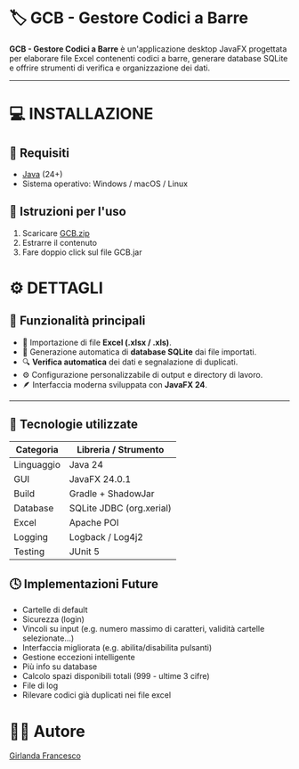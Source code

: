 # 🏷️ GCB - Gestore Codici a Barre

**GCB - Gestore Codici a Barre** è un'applicazione desktop JavaFX progettata per elaborare file Excel contenenti codici a barre, generare database SQLite e offrire strumenti di verifica e organizzazione dei dati.

---

# 💻 INSTALLAZIONE

## 🧰 Requisiti

- [Java](https://www.oracle.com/it/java/technologies/downloads) (24+)
- Sistema operativo: Windows / macOS / Linux

## 📄 Istruzioni per l'uso

1) Scaricare [GCB.zip](https://github.com/fgirlanda/GCB/releases/tag/1.0)
2) Estrarre il contenuto
3) Fare doppio click sul file GCB.jar

# ⚙️ DETTAGLI

## 🚀 Funzionalità principali

- 📁 Importazione di file **Excel (.xlsx / .xls)**.
- 🧩 Generazione automatica di **database SQLite** dai file importati.
- 🔍 **Verifica automatica** dei dati e segnalazione di duplicati.
- ⚙️ Configurazione personalizzabile di output e directory di lavoro.
- 🪶 Interfaccia moderna sviluppata con **JavaFX 24**.

---

## 🧠 Tecnologie utilizzate

| Categoria | Libreria / Strumento |
|------------|----------------------|
| Linguaggio | Java 24 |
| GUI | JavaFX 24.0.1 |
| Build | Gradle + ShadowJar |
| Database | SQLite JDBC (org.xerial) |
| Excel | Apache POI |
| Logging | Logback / Log4j2 |
| Testing | JUnit 5 |

## 🕓 Implementazioni Future

- Cartelle di default
- Sicurezza (login)
- Vincoli su input (e.g. numero massimo di caratteri, validità cartelle selezionate...)
- Interfaccia migliorata (e.g. abilita/disabilita pulsanti)
- Gestione eccezioni intelligente
- Più info su database
- Calcolo spazi disponibili totali (999 - ultime 3 cifre)
- File di log
- Rilevare codici già duplicati nei file excel



# 🧑‍💻 Autore

[Girlanda Francesco](https://github.com/fgirlanda) 